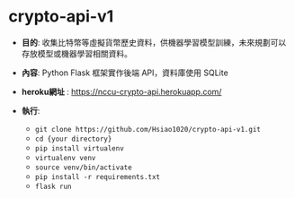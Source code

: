 # crypto-api-v1

- **目的**: 收集比特幣等虛擬貨幣歷史資料，供機器學習模型訓練，未來規劃可以存放模型或機器學習相關資料。

- **內容**: Python Flask 框架實作後端 API，資料庫使用 SQLite

- **heroku網址** : https://nccu-crypto-api.herokuapp.com/

- **執行**:
  - `git clone https://github.com/Hsiao1020/crypto-api-v1.git`
  - `cd {your directory}`
  - `pip install virtualenv`
  - `virtualenv venv`
  - `source venv/bin/activate`
  - `pip install -r requirements.txt`
  - `flask run`
  
